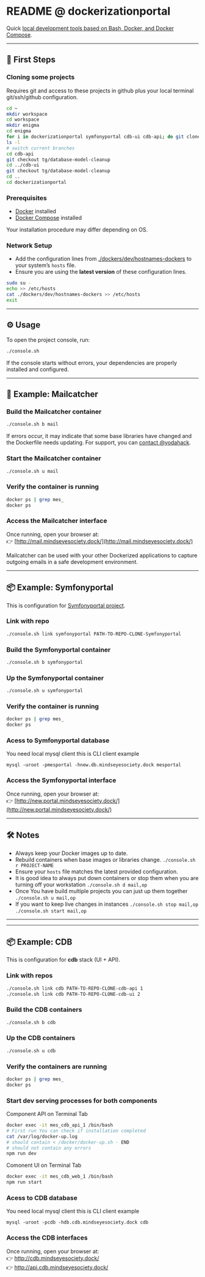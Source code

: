 # README @ dockerizationportal

Quick [local development tools based on Bash, Docker, and Docker Compose](https://github.com/grzechowski/dockerization).

---

## 🚀 First Steps

### Cloning some projects

Requires git and access to these projects in github plus your local terminal git/ssh/github configuration.

```bash
cd ~
mkdir workspace
cd workspace
mkdir enigma
cd enigma
for i in dockerizationportal symfonyportal cdb-ui cdb-api; do git clone git@github.com:MindsEyeSociety/$i.git; done
ls -l 
# switch current branches
cd cdb-api
git checkout tg/database-model-cleanup
cd ../cdb-ui
git checkout tg/database-model-cleanup
cd ..
cd dockerizationportal
```

### Prerequisites
- [Docker](https://docs.docker.com/get-docker/) installed  
- [Docker Compose](https://docs.docker.com/compose/install/) installed

Your installation procedure may differ depending on OS.

### Network Setup
- Add the configuration lines from [./dockers/dev/hostnames-dockers](./dockers/dev/hostnames-dockers) to your system’s `hosts` file.  
- Ensure you are using the **latest version** of these configuration lines.

```bash
sudo su -
echo >> /etc/hosts
cat ./dockers/dev/hostnames-dockers >> /etc/hosts
exit
```

---

## ⚙️ Usage

To open the project console, run:

```bash
./console.sh
```

If the console starts without errors, your dependencies are properly installed and configured.

---

## 📨 Example: Mailcatcher

### Build the Mailcatcher container
```bash
./console.sh b mail
```

If errors occur, it may indicate that some base libraries have changed and the Dockerfile needs updating. For support, you can [contact @yodahack](https://github.com/yodahack).

### Start the Mailcatcher container
```bash
./console.sh u mail
```

### Verify the container is running
```bash
docker ps | grep mes_
docker ps
```

### Access the Mailcatcher interface
Once running, open your browser at:  
👉 [http://mail.mindseyesociety.dock/](http://mail.mindseyesociety.dock/)  

Mailcatcher can be used with your other Dockerized applications to capture outgoing emails in a safe development environment.

---

## 📦 Example: Symfonyportal

This is configuration for [Symfonyportal project](https://github.com/MindsEyeSociety/symfonyportal).

### Link with repo

```bash
./console.sh link symfonyportal PATH-TO-REPO-CLONE-Symfonyportal
```

### Build the Symfonyportal container
```bash
./console.sh b symfonyportal
```

### Up the Symfonyportal container
```bash
./console.sh u symfonyportal
```

### Verify the container is running
```bash
docker ps | grep mes_
docker ps
```

### Acess to Symfonyportal database

You need local mysql client this is CLI client example

```
mysql -uroot -pmesportal -hnew.db.mindseyesociety.dock mesportal
```

### Access the Symfonyportal interface
Once running, open your browser at:  
👉 [http://new.portal.mindseyesociety.dock/](http://new.portal.mindseyesociety.dock/) 

---

## 🛠 Notes
- Always keep your Docker images up to date.  
- Rebuild containers when base images or libraries change. ``./console.sh r PROJECT-NAME``
- Ensure your `hosts` file matches the latest provided configuration.
- It is good idea to always put down containers or stop them when you are turning off your workstation ``./console.sh d mail,op``
- Once You have build multiple projects you can just up them together ``./console.sh u mail,op``
- If you want to keep live changes in instances ``./console.sh stop mail,op`` ``./console.sh start mail,op``

---

---

## 📦 Example: CDB

This is configuration for **cdb** stack (UI + API).

### Link with repos

```bash
./console.sh link cdb PATH-TO-REPO-CLONE-cdb-api 1
./console.sh link cdb PATH-TO-REPO-CLONE-cdb-ui 2
```

### Build the CDB containers
```bash
./console.sh b cdb
```

### Up the CDB containers
```bash
./console.sh u cdb
```

### Verify the containers are running
```bash
docker ps | grep mes_
docker ps
```

### Start dev serving processes for both components

Component API on Terminal Tab

```bash
docker exec -it mes_cdb_api_1 /bin/bash
# First run You can check if installation completed 
cat /var/log/docker-up.log 
# should contain < /docker/docker-up.sh - END
# should not contain any errors
npm run dev
```

Comonent UI on Terminal Tab

```bash
docker exec -it mes_cdb_web_1 /bin/bash
npm run start
```

### Acess to CDB database

You need local mysql client this is CLI client example

```
mysql -uroot -pcdb -hdb.cdb.mindseyesociety.dock cdb
```

### Access the CDB interfaces
Once running, open your browser at:  
👉 http://cdb.mindseyesociety.dock/  
👉 http://api.cdb.mindseyesociety.dock/

